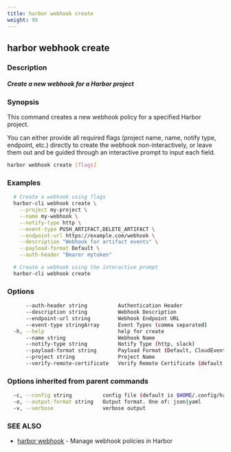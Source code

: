 ```yaml
---
title: harbor webhook create
weight: 95
---
```

## harbor webhook create

### Description

##### Create a new webhook for a Harbor project

### Synopsis

This command creates a new webhook policy for a specified Harbor project.

You can either provide all required flags (project name, name, notify type, endpoint, etc.) directly to create the webhook non-interactively,
or leave them out and be guided through an interactive prompt to input each field.

```sh
harbor webhook create [flags]
```

### Examples

```sh
  # Create a webhook using flags
  harbor-cli webhook create \
    --project my-project \
    --name my-webhook \
    --notify-type http \
    --event-type PUSH_ARTIFACT,DELETE_ARTIFACT \
    --endpoint-url https://example.com/webhook \
    --description "Webhook for artifact events" \
    --payload-format Default \
    --auth-header "Bearer mytoken"

  # Create a webhook using the interactive prompt
  harbor-cli webhook create
```

### Options

```sh
      --auth-header string          Authentication Header
      --description string          Webhook Description
      --endpoint-url string         Webhook Endpoint URL
      --event-type stringArray      Event Types (comma separated)
  -h, --help                        help for create
      --name string                 Webhook Name
      --notify-type string          Notify Type (http, slack)
      --payload-format string       Payload Format (Default, CloudEvents)
      --project string              Project Name
      --verify-remote-certificate   Verify Remote Certificate (default true)
```

### Options inherited from parent commands

```sh
  -c, --config string          config file (default is $HOME/.config/harbor-cli/config.yaml)
  -o, --output-format string   Output format. One of: json|yaml
  -v, --verbose                verbose output
```

### SEE ALSO

* [harbor webhook](harbor-webhook.md)	 - Manage webhook policies in Harbor

